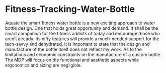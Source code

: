 # Fitness-Tracking-Water-Bottle
Aquate the smart fitness water bottle is a new exciting approach to water bottle design. One that holds great opportunity and demand. It shall be the smart companion for the fitness addicts of today and encourage those who aren’t already. Its nifty features will provide a much-needed support for the tech-savvy and dehydrated. It is important to state that the design and manufacture of the bottle itself does not reflect my work.  As to the limitations and economic constraints on the manufacture of a custom bottle. The MDP will focus on the functional and aesthetic aspects while ergonomics and sizing are negligible.

